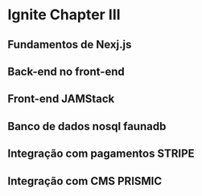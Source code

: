 # Ignite Chapter III
## Fundamentos de Nexj.js
## Back-end no front-end
## Front-end JAMStack
## Banco de dados nosql faunadb
## Integração com pagamentos STRIPE
## Integração com CMS PRISMIC